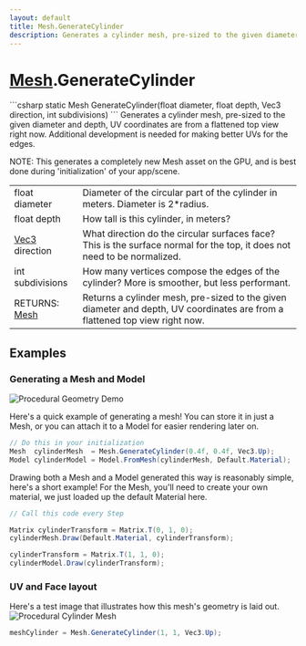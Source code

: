 ```yaml
---
layout: default
title: Mesh.GenerateCylinder
description: Generates a cylinder mesh, pre-sized to the given diameter and depth, UV coordinates are from a flattened top view right now. Additional development is needed for making better UVs for the edges.  NOTE. This generates a completely new Mesh asset on the GPU, and is best done during 'initialization' of your app/scene.
---
```

# [Mesh]({{site.url}}/Pages/StereoKit/Mesh.html).GenerateCylinder

<div class='signature' markdown='1'>
```csharp
static Mesh GenerateCylinder(float diameter, float depth, Vec3 direction, int subdivisions)
```
Generates a cylinder mesh, pre-sized to the given
diameter and depth, UV coordinates are from a flattened top view
right now. Additional development is needed for making better UVs
for the edges.

NOTE: This generates a completely new Mesh asset on the GPU, and
is best done during 'initialization' of your app/scene.
</div>

|  |  |
|--|--|
|float diameter|Diameter of the circular part of the             cylinder in meters. Diameter is 2*radius.|
|float depth|How tall is this cylinder, in meters?|
|[Vec3]({{site.url}}/Pages/StereoKit/Vec3.html) direction|What direction do the circular surfaces              face? This is the surface normal for the top, it does not need to             be normalized.|
|int subdivisions|How many vertices compose the edges of             the cylinder? More is smoother, but less performant.|
|RETURNS: [Mesh]({{site.url}}/Pages/StereoKit/Mesh.html)|Returns a cylinder mesh, pre-sized to the given diameter and depth, UV coordinates are from a flattened top view right now.|





## Examples

### Generating a Mesh and Model

![Procedural Geometry Demo]({{site.url}}/img/screenshots/ProceduralGeometry.jpg)

Here's a quick example of generating a mesh! You can store it in just a
Mesh, or you can attach it to a Model for easier rendering later on.
```csharp
// Do this in your initialization
Mesh  cylinderMesh  = Mesh.GenerateCylinder(0.4f, 0.4f, Vec3.Up);
Model cylinderModel = Model.FromMesh(cylinderMesh, Default.Material);
```
Drawing both a Mesh and a Model generated this way is reasonably simple,
here's a short example! For the Mesh, you'll need to create your own material,
we just loaded up the default Material here.
```csharp
// Call this code every Step

Matrix cylinderTransform = Matrix.T(0, 1, 0);
cylinderMesh.Draw(Default.Material, cylinderTransform);

cylinderTransform = Matrix.T(1, 1, 0);
cylinderModel.Draw(cylinderTransform);
```
### UV and Face layout
Here's a test image that illustrates how this mesh's geometry is
laid out.
![Procedural Cylinder Mesh]({{site.screen_url}}/ProcGeoCylinder.jpg)
```csharp
meshCylinder = Mesh.GenerateCylinder(1, 1, Vec3.Up);
```

